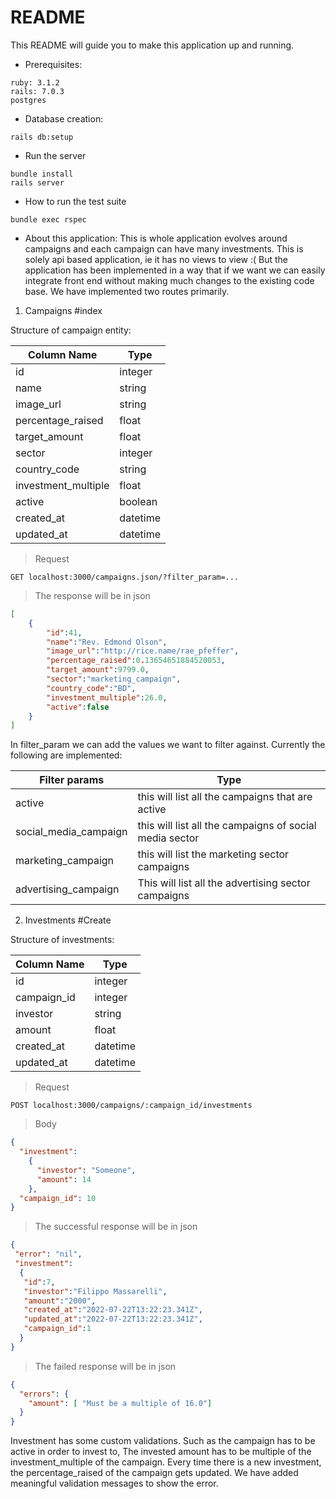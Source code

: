 # README

This README will guide you to make this application up and running.

* Prerequisites:
```
ruby: 3.1.2
rails: 7.0.3
postgres
```

* Database creation:

```
rails db:setup
```

* Run the server 
```
bundle install
rails server
```

* How to run the test suite

```
bundle exec rspec
```


* About this application:
This is whole application evolves around campaigns and each campaign can have many investments. 
This is solely api based application, ie it has no views to view :( But the application has been implemented in a way that if we want we can easily integrate front end without making much changes to the existing code base. 
We have implemented two routes primarily. 

1. Campaigns #index

Structure of campaign entity:


Column Name   | Type
------------- | -------------
id            | integer
name          | string
image_url     | string
percentage_raised          | float
target_amount          | float
sector          | integer
country_code          | string
investment_multiple          | float
active          | boolean
created_at          | datetime
updated_at          | datetime


> Request

```http
GET localhost:3000/campaigns.json/?filter_param=...
```

> The response will be in json

```json
[
    {
        "id":41,
        "name":"Rev. Edmond Olson",
        "image_url":"http://rice.name/rae_pfeffer",
        "percentage_raised":0.13654651884520053,
        "target_amount":9799.0,
        "sector":"marketing_campaign",
        "country_code":"BD",
        "investment_multiple":26.0,
        "active":false
    }
]

```

In filter_param we can add the values we want to filter against. Currently the following are implemented:


Filter params   | Type
------------- | -------------
active            | this will list all the campaigns that are active
social_media_campaign          | this will list all the campaigns of social media sector
marketing_campaign     | this will list the marketing sector campaigns
advertising_campaign          | This will list all the advertising sector campaigns


2. Investments #Create

Structure of investments:


Column Name   | Type
------------- | -------------
id            | integer
campaign_id          | integer
investor     | string
amount          | float
created_at          | datetime
updated_at          | datetime



> Request

```http
POST localhost:3000/campaigns/:campaign_id/investments
```

> Body

```json
{ 
  "investment":
    { 
      "investor": "Someone",
      "amount": 14
    },
  "campaign_id": 10
}
```

> The successful response will be in json

```json
{
 "error": "nil",
 "investment":
  {
   "id":7,
   "investor":"Filippo Massarelli",
   "amount":"2000",
   "created_at":"2022-07-22T13:22:23.341Z",
   "updated_at":"2022-07-22T13:22:23.341Z",
   "campaign_id":1
  }
}
```

> The failed response will be in json

```json
{
  "errors": {
    "amount": [ "Must be a multiple of 16.0"]
  }
}
```

Investment has some custom validations. Such as the campaign has to be active in order to invest to, The invested amount has to be multiple of the investment_multiple of the campaign. 
Every time there is a new investment, the percentage_raised of the campaign gets updated. We have added meaningful validation messages to show the error. 
